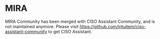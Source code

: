 # MIRA

MIRA Community has been merged with CISO Assistant Community, and is not maintained anymore.
Please visit https://github.com/intuitem/ciso-assistant-community to get CISO Assistant.

